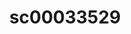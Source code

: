 ---
ee_id: '228'
site: '1'
type: '2'
long_id: 2010-014 sc00033529
url: 2010-014-sc00033529
title: sc00033529
year: '2010'
medium: 'Pen on All Purpose Security Paper (Grey) #24 bond'
commission:
add_credit:
dims: 11 x 8.5 inches
pitch:
ps:
live_url:
related:
youtube:
imgs: cadliner-drawing-2010-014-digital-database-ih_1.jpg
subheading:
year2: '2010'
download:
add_credits:
related_code:
layout: things-i-made
---